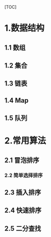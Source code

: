 [TOC]



# 1.数据结构

## 1.1 数组

## 1.2 集合

## 1.3 链表

## 1.4 Map

## 1.5 队列

# 2.常用算法

## 2.1 冒泡排序

### 2.2 简单选择排序

## 2.3 插入排序

## 2.4 快速排序

## 2.5 二分查找